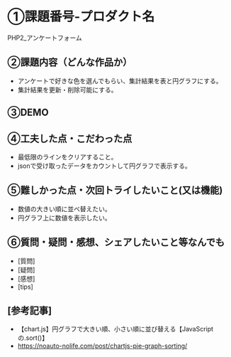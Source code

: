 # ①課題番号-プロダクト名
PHP2_アンケートフォーム
## ②課題内容（どんな作品か）
- アンケートで好きな色を選んでもらい、集計結果を表と円グラフにする。
- 集計結果を更新・削除可能にする。
## ③DEMO

## ④工夫した点・こだわった点
- 最低限のラインをクリアすること。
- jsonで受け取ったデータをカウントして円グラフで表示する。
## ⑤難しかった点・次回トライしたいこと(又は機能)
- 数値の大きい順に並べ替えたい。
- 円グラフ上に数値を表示したい。
## ⑥質問・疑問・感想、シェアしたいこと等なんでも
- [質問] 
- [疑問]
- [感想] 
- [tips] 
## [参考記事]
- 【chart.js】円グラフで大きい順、小さい順に並び替える【JavaScriptの.sort()】
- https://noauto-nolife.com/post/chartjs-pie-graph-sorting/
